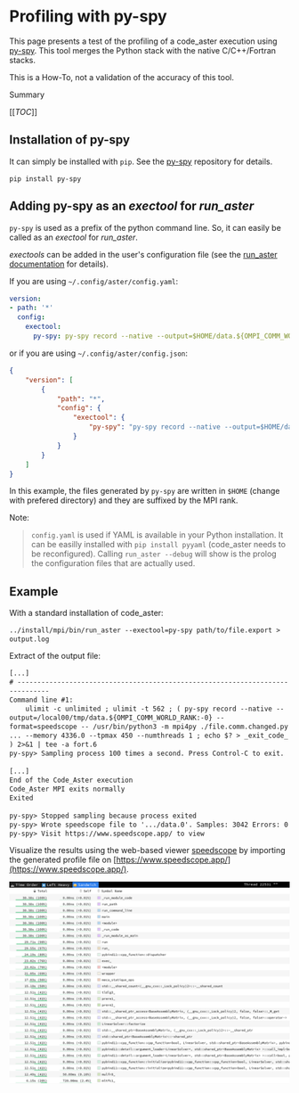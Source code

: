 # Profiling with py-spy

This page presents a test of the profiling of a code_aster execution using
[py-spy](https://github.com/benfred/py-spy).
This tool merges the Python stack with the native C/C++/Fortran stacks.

This is a How-To, not a validation of the accuracy of this tool.

Summary

[[_TOC_]]

## Installation of py-spy

It can simply be installed with `pip`.
See the [py-spy](https://github.com/benfred/py-spy) repository for details.

```shell
pip install py-spy
```

## Adding py-spy as an _exectool_ for _run_aster_

`py-spy` is used as a prefix of the python command line.
So, it can easily be called as an _exectool_ for _run_aster_.

_exectools_ can be added in the user's configuration file
(see the [run_aster documentation](https://codeaster.readthedocs.io/en/latest/devguide/run_aster/run_aster.html#config-configuration-of-the-version) for details).

If you are using `~/.config/aster/config.yaml`:

```yaml
version:
- path: '*'
  config:
    exectool:
      py-spy: py-spy record --native --output=$HOME/data.${OMPI_COMM_WORLD_RANK:-0} --format=speedscope --
```

or if you are using `~/.config/aster/config.json`:

```json
{
    "version": [
        {
            "path": "*",
            "config": {
                "exectool": {
                    "py-spy": "py-spy record --native --output=$HOME/data.${OMPI_COMM_WORLD_RANK:-0} --format=speedscope --"
                }
            }
        }
    ]
}
```

In this example, the files generated by `py-spy` are written in `$HOME`
(change with prefered directory) and they are suffixed by the MPI rank.

Note:
> `config.yaml` is used if YAML is available in your Python installation.
> It can be easilly installed with `pip install pyyaml` (code_aster needs to be
> reconfigured).
> Calling `run_aster --debug` will show is the prolog the configuration files
> that are actually used.

## Example

With a standard installation of code_aster:

```shell
../install/mpi/bin/run_aster --exectool=py-spy path/to/file.export > output.log
```

Extract of the output file:

```none
[...]
# ------------------------------------------------------------------------------
Command line #1:
    ulimit -c unlimited ; ulimit -t 562 ; ( py-spy record --native --output=/local00/tmp/data.${OMPI_COMM_WORLD_RANK:-0} --format=speedscope -- /usr/bin/python3 -m mpi4py ./file.comm.changed.py ... --memory 4336.0 --tpmax 450 --numthreads 1 ; echo $? > _exit_code_ ) 2>&1 | tee -a fort.6
py-spy> Sampling process 100 times a second. Press Control-C to exit.

[...]
End of the Code_Aster execution
Code_Aster MPI exits normally
Exited

py-spy> Stopped sampling because process exited
py-spy> Wrote speedscope file to '.../data.0'. Samples: 3042 Errors: 0
py-spy> Visit https://www.speedscope.app/ to view
```

Visualize the results using the web-based viewer [speedscope](https://github.com/jlfwong/speedscope) by importing the generated profile file on
[https://www.speedscope.app/](https://www.speedscope.app/).

![speedscope example](../images/speedscope_ex1.png)
